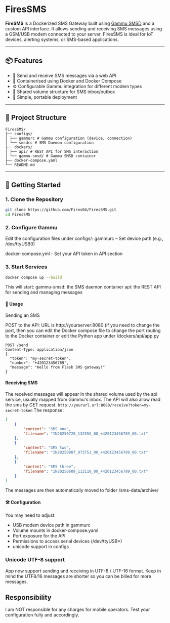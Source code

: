 # FiresSMS

**FireSMS** is a Dockerized SMS Gateway built using [Gammu SMSD](https://wammu.eu/docs/manual/smsd/) and a custom API interface. It allows sending and receiving SMS messages using a GSM/USB modem connected to your server. FiresSMS is ideal for IoT devices, alerting systems, or SMS-based applications.

---

## 📦 Features
- 📨 Send and receive SMS messages via a web API
- 🐳 Containerised using Docker and Docker Compose
- ⚙️ Configurable Gammu integration for different modem types
- 📁 Shared volume structure for SMS inbox/outbox
- 🔧 Simple, portable deployment

---

## 🧱 Project Structure
```
FiresSMS/
├── configs/
│ ├── gammurc # Gammu configuration (device, connection)
│ └── smsdrc # SMS Daemon configuration
├── dockers/
│ ├── api/ # REST API for SMS interaction
│ └── gammu-smsd/ # Gammu SMSD container
├── docker-compose.yaml
└── README.md
```

---

## 🚀 Getting Started

### 1. Clone the Repository

```bash
git clone https://github.com/Fires04/FiresSMS.git
cd FiresSMS
```

### 2. Configure Gammu

Edit the configuration files under configs/:
gammurc – Set device path (e.g., /dev/ttyUSB0)

docker-compose.yml - Set your API token in API section

### 3. Start Services

```bash
docker compose up --build
```
This will start:
gammu-smsd: the SMS daemon container
api: the REST API for sending and managing messages

#### 📡 Usage

Sending an SMS

POST to the API:
URL is http://yourserver:8080 (if you need to change the port, then you can edit the Docker compose file to change the port routing to the Docker container or edit the Python app under /dockers/api/app.py

```http
POST /send
Content-Type: application/json
{
  "token": "my-secret-token",
  "number": "+420123456789",
  "message": "Hello from Flask SMS gateway!"
}
```

#### Receiving SMS

The received messages will appear in the shared volume used by the api service, usually mapped from Gammu's inbox. The API will also allow read the sms by GET request.
```http://yoururl.url:8080/receive?token=my-secret-token```
The response:
```json
[
    {
        "content": "SMS one",
        "filename": "IN20250728_132555_00_+420123456789_00.txt"
    },
    {
        "content": "SMS two",
        "filename": "IN20250807_073751_00_+420123456789_00.txt"
    },
    {
        "content": "SMS three",
        "filename": "IN20250609_112118_00_+420123456789_00.txt"
    }
]
```
The messages are then automatically moved to folder /sms-data/archive/

#### 🛠️ Configuration

You may need to adjust:
- USB modem device path in gammurc
- Volume mounts in docker-compose.yaml
- Port exposure for the API
- Permissions to access serial devices (/dev/ttyUSB*)
- unicode support in configs


### Unicode UTF-8 support

App now support sending and receiving in UTF-8 / UTF-16 format. Keep in mind the UTF8/16 messages are shorter so you can be billed for more messages.

## Responsibility
I am NOT responsible for any charges for mobile operators. Test your configuration fully and accordingly.